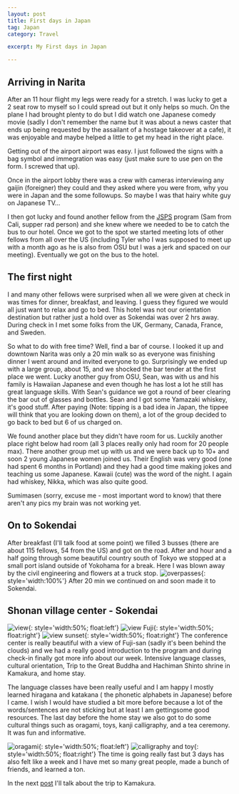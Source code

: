 ```yaml
---
layout: post
title: First days in Japan 
tag: Japan
category: Travel

excerpt: My First days in Japan

---
```



## Arriving in Narita

After an 11 hour flight my legs were ready for a stretch. I was lucky to get a 2 seat row to myself so I could spread out but it only helps so much. On the plane I had brought plenty to do but I did watch one Japanese comedy movie (sadly I don't remember the name but it was about a news caster that ends up being requested by the assailant of a hostage takeover at a cafe), it was enjoyable and maybe helped a little to get my head in the right place.

Getting out of the airport airport was easy. I just followed the signs with a bag symbol and immegration was easy (just make sure to use pen on the form. I screwed that up).

Once in the airport lobby there was a crew with cameras interviewing any gaijin (foreigner) they could and they asked where you were from, why you were in Japan and the some followups. So maybe I was that hairy white guy on Japanese TV...

I then got lucky and found another fellow from the [JSPS](/travel/JSPS)  program (Sam from Cali, supper rad person) and she knew where we needed to be to catch the bus to our hotel. Once we got to the spot we started meeting lots of other fellows from all over the US (including Tyler who I was supposed to meet up with a month ago as he is also from OSU but I was a jerk and spaced on our meeting). Eventually we got on the bus to the hotel.

## The first night

I and many other fellows were surprised when all we were given at check in was times for dinner, breakfast, and leaving. I guess they figured we would all just want to relax and go to bed. This hotel was not our orientation destination but rather just a hold over as Sokendai was over 2 hrs away. During check in I met some folks from the UK, Germany, Canada, France, and Sweden. 

So what to do with free time? Well, find a bar of course. I looked it up and downtown Narita was only a 20 min walk so as everyone was finishing dinner I went around and invited everyone to go. Surprisingly we ended up with a large group, about 15, and we shocked the bar tender at the first place we went. Lucky another guy from OSU, Sean, was with us and his family is Hawaiian Japanese and even though he has lost a lot he still has great language skills. With Sean's guidance we got a round of beer clearing the bar out of glasses and bottles. Sean and I got some Yamazaki whiskey, it's good stuff. After paying (Note: tipping is a bad idea in Japan, the tippee will think that you are looking down on them), a lot of the group decided to go back to bed but 6 of us charged on.

We found another place but they didn't have room for us. Luckily another place right below had room (all 3 places really only had room for 20 people max). There another group met up with us and we were back up to 10+ and soon 2 young Japanese women joined us. Their English was very good (one had spent 6 months in Portland) and they had a good time making jokes and teaching us some Japanese. Kawaii (cute) was the word of the night. I again had whiskey, Nikka, which was also quite good.

Sumimasen (sorry, excuse me - most important word to know) that there aren't any pics my brain was not working yet.

## On to Sokendai

After breakfast (I'll talk food at some point) we filled 3 busses (there are about 115 fellows, 54 from the US) and got on the road. After and hour and a half  going through some beautiful country south of Tokyo we stopped at a small port island outside of Yokohama for a break. Here I was blown away by the civil engineering and flowers at a truck stop.
![overpasses](https://drive.google.com/uc?id=1ohl8r5eTZ79ZcbdcGh1mxFfUOPeWJzQUZA){: style='width:100%'} After 20 min we continued on and soon made it to Sokendai.

## Shonan village center - Sokendai

![view](https://drive.google.com/uc?id=1bx1n0JUeZKJiSzBHBdM_4yF-HDu999ujMw){: style='width:50%; float:left'}
![view Fuji](https://drive.google.com/uc?id=1bIIQlqMudGJHyiri9ZbAChiG4iSsTOT6BQ){: style='width:50%; float:right'} 
![view sunset](https://drive.google.com/uc?id=1CjRpqbPOJDExqrRof1SkfZw1tfh0jCyfKw){: style='width:50%; float:right'}
The conference center is really beautiful with a view of Fuji-san (sadly it's been behind the clouds) and we had a really good introduction to the program and during check-in finally got more info about our week. Intensive language classes, cultural orientation, Trip to the Great Buddha and Hachiman Shinto shrine in Kamakura, and home stay. 

The language classes have been really useful and I am happy I mostly learned hiragana and katakana ( the phonetic alphabets in Japanese) before I came. I wish I would have studied a bit more before because a lot of the words/sentences are not sticking but at least I am getting​ some good resources. The last day before the home stay we also got to do some cultural things such as oragami, toys, kanji calligraphy, and a tea ceremony. It was fun and informative.

![oragami](https://drive.google.com/uc?id=1oLaJjpxmO98F0pjQLE315JDBVIrrz7reVg){: style='width:50%; float:left'}
![calligraphy and toy](https://drive.google.com/uc?id=1N-qgnlsqxXzxO5n4NdYihGsmTMR7Xh8vbg){: style='width:50%; float:right'} 
The time is going really fast but 3 days has also felt like a week and I have met so many great people, made a bunch of friends, and learned a ton. 

In the next [post](/travel/japan-kamakura) I'll talk about the trip to Kamakura.

